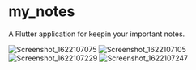 # my_notes

A Flutter application for keepin your important notes.

![Screenshot_1622107075](https://user-images.githubusercontent.com/78998610/119801105-02531480-befb-11eb-8806-633bafa478ad.png)
![Screenshot_1622107105](https://user-images.githubusercontent.com/78998610/119801120-054e0500-befb-11eb-815c-fda680c1fdfc.png)
![Screenshot_1622107229](https://user-images.githubusercontent.com/78998610/119801129-0717c880-befb-11eb-93ea-c25051db0f9a.png)
![Screenshot_1622107247](https://user-images.githubusercontent.com/78998610/119801139-097a2280-befb-11eb-8618-ed233bbca189.png)
